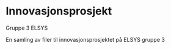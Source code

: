 # Innovasjonsprosjekt
Gruppe 3 ELSYS

En samling av filer til innovasjonsprosjektet på ELSYS gruppe 3
